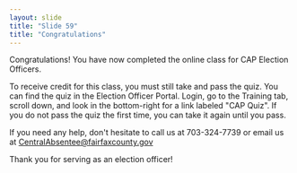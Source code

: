 ```yaml
---
layout: slide
title: "Slide 59"
title: "Congratulations"
---
```


Congratulations! You have now completed the online class for CAP Election Officers.

To receive credit for this class, you must still take and pass the quiz. You can find the quiz in the Election Officer Portal. Login, go to the Training tab, scroll down, and look in the bottom-right for a link labeled "CAP Quiz". If you do not pass the quiz the first time, you can take it again until you pass.

If you need any help, don't hesitate to call us at 703-324-7739 or email us at CentralAbsentee@fairfaxcounty.gov

Thank you for serving as an election officer!